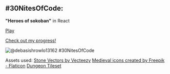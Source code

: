 ## #30NitesOfCode:
**"Heroes of sokoban"** in React 

[Play](https://heroes-of-sokoban.netlify.app/)

[Check out my progress!](https://www.codedex.io/@debasishrowlo13162/30-nites-of-code) 

  ![@debasishrowlo13162 #30NitesOfCode](https://www.codedex.io/api/petStatus?user=debasishrowlo13162)

Assets used:
[Stone Vectors by Vecteezy]("https://www.vecteezy.com/free-vector/stone")
[Medieval icons created by Freepik - Flaticon]("https://www.flaticon.com/free-icons/medieval")
[Dungeon Tileset]("https://opengameart.org/content/dungeon-tileset-4")